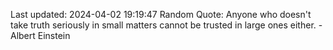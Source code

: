 Last updated: 2024-04-02 19:19:47
Random Quote: Anyone who doesn't take truth seriously in small matters cannot be trusted in large ones either. - Albert Einstein